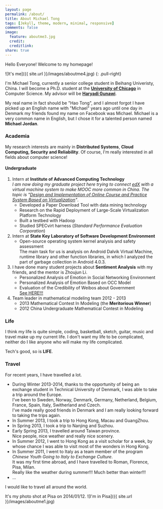 ```yaml
---
layout: page
permalink: /about/
title: About Michael Tong
tags: [Jekyll, theme, modern, minimal, responsive]
comments: false
image:
  feature: aboutme3.jpg
  credit: 
  creditlink: 
share: true
---
```

Hello Everyone! Welcome to my homepage!

![It's me]({{ site.url }}/images/aboutme4.jpg)
{: .pull-right}

I'm Michael Tong, currently a senior college student in Beihang Univeristy, China. I will become a Ph.D. student at the **<a href="http://www.cs.uchicago.edu/" target="_blank">University of Chicago</a>** in Computer Science. My advisor will be **<a href="http://people.cs.uchicago.edu/~haryadi/" target="_blank">Haryadi Gunawi</a>**.

My real name in fact should be "Hao Tong", and I almost forgot I have picked up an English name with "Michael" years ago until one day in Denmark my friends found my name on Facebook was Michael. Michael is a very common name in English, but I chose it for a talented person named **Michael Jordan**.

### Academia

My research interests are mainly in **Distributed Systems**, **Cloud Computing, Security and Reliability**. Of course, I'm really interested in all fields about computer science!

#### Undergraduate  
1. Intern at **Institute of Advanced Computing Technology**  
   <cite>I am now doing my graduate project here trying to connect <a href="http://code.edx.org" target="_blank">edX</a> with a virtual machine system to make MOOC more common in China. The topic is "<u>Design and Implementation of Online Course and Practice System Based on Virtualization</u>"</cite>.  
   * Developed a Paper Download Tool with data mining technology  
   * Research on the Rapid Deployment of Large-Scale Virtualization Platform Technology  
   * Built a testbed with Hadoop  
   * Studied SPECvirt harness (<cite>Standard Performance Evaluation Corporation</cite>)  
2. Intern at **State Key Laboratory of Software Development Environment**  
   * Open-source operating system kernel analysis and safety assessment  
     The main task for us is analysis on Android Dalvik Virtual Machine, runtime library and other function libraries, in which I analyzed the part of garbage collection in Android 4.0.3.  
3. I have done many student projects about **Sentiment Analysis** with my friends, and the mentor is Zhoujun Li.  
   * Personalized Analysis of Emotion in Social Networking Environment  
   * Personalized Analysis of Emotion Based on OCC Model  
   * Evaluation of the Credibility of Weibos about Government  
      <a href="http://www.anti-rumor.com" target="_blank">See HERE!!!</a>  
4. Team leader in mathematical modeling team 2012 - 2013
   * 2013 Mathematical Contest In Modeling (the **Meritorious Winner**)  
   * 2012 China Undergraduate Mathematical Contest in Modeling  

### Life

I think my life is quite simple, coding, basketball, sketch, guitar, music and travel make up my current life. I don't want my life to be complicated, neither do I like anyone who will make my life complicated.

Tech's good, so is **LIFE**.

### Travel

For recent years, I have travelled a lot.  

* During Winter 2013-2014, thanks to the opportunity of being an exchange student in Technical University of Denmark, I was able to take a trip around the Europe.  
  I've been to Sweden, Norway, Denmark, Germany, Netherland, Belgium, France, Spain, Italy, Switherland and Czech.  
  I've made really good friends in Denmark and I am really looking forward to taking the trips again.  
* In Summer 2013, I took a trip to Hong Kong, Macau and GuangZhou.  
* In Spring 2013, I took a trip to Nanjing and Suzhou.  
* Early Spring 2013, I travelled around Taiwan province.  
  Nice people, nice weather and really nice scenery.  
* In Summer 2012, I went to Hong Kong as a visit scholar for a week, by whose chance I was able to visit most of the wonders in Hong Kong.  
* In Summer 2011, I went to Italy as a team member of the program <cite>Chinese Youth Going to Italy to Exchange Culture</cite>.  
  It was my first time abroad, and I have travelled to Roman, Florence, Pisa, Milan.  
  Really like the weather during summer!!! Much better than winter!!!  
* ...

I would like to travel all around the world.  


It's my photo shot at Pisa on 2014/01/12.
![I'm in Pisa]({{ site.url }}/images/aboutme1.jpg)

